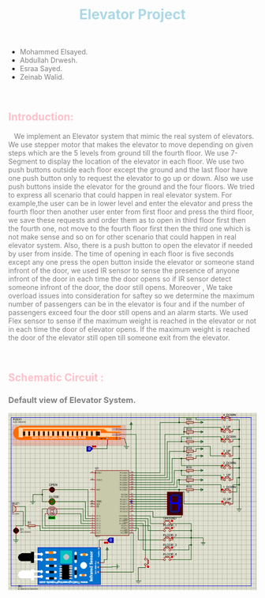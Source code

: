 <center><h1><span style="color: lightblue ; ">Elevator Project </span> </h1></center> <br>


<ul>
<li><span style="color: grey ; "> Mohammed Elsayed.</span></li>
<li><span style="color: grey ; "> Abdullah Drwesh.</span></li>
<li><span style="color: grey ; "> Esraa Sayed.</span></li>
<li><span style="color: grey ; "> Zeinab Walid.</span></li>
</ul>
<br>

<h2><span style="color: pink ; "> Introduction: </span></h2>
<p>
<span style="color: grey ; ">
&nbsp;&nbsp; We implement an Elevator system  that mimic the real system of elevators.
We use stepper motor that makes the elevator to move depending on given steps which are the 5 levels from ground till the fourth floor.
We use 7-Segment to display the location of the elevator in each floor.
We use two push buttons outside each floor except the ground and the last floor have one push button only to request the elevator to go up or down.
Also we use push buttons inside the elevator for the ground and the four floors.
We tried to express all scenario that could happen in real elevator system.
For example,the user can be in lower level and enter the elevator and press the fourth floor then another user enter from first floor and press the third floor, we save these requests and order them as to open in third floor first then the fourth one, not move to the fourth floor first then the third one which is not make sense and so on for other scenario that could happen in real elevator system.
Also, there is a push button to open the elevator if needed by user from inside.
The time of opening in each floor is five seconds except any one press the open button inside the elevator or someone stand infront of the door, we used IR sensor to sense the presence of anyone infront of the door in each time the door opens so if IR sensor detect someone infront of the door, the door still opens.
Moreover , We take overload issues into consideration for saftey so we determine the maximum number of passengers can be in the elevator is four and if the number of passengers exceed four the door still opens and an alarm starts.
We used Flex sensor to sense if the maximum weight is reached in the elevator or not in each time the door of elevator opens. If the maximum weight is reached the door of the elevator still open till someone exit from the elevator.

</span>
</p> 
<br>


<h2> <span style="color: pink ; "> Schematic Circuit : </span></h2>

<h3><span style="color: grey ; ">Default view of Elevator System.</span></h3>

![default](circuit.PNG)
<br>

